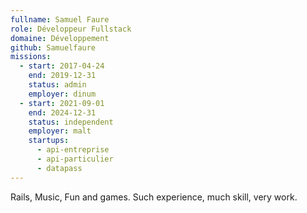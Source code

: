 ```yaml
---
fullname: Samuel Faure
role: Développeur Fullstack
domaine: Développement
github: Samuelfaure
missions:
  - start: 2017-04-24
    end: 2019-12-31
    status: admin
    employer: dinum
  - start: 2021-09-01
    end: 2024-12-31
    status: independent
    employer: malt
    startups:
      - api-entreprise
      - api-particulier
      - datapass
---
```

Rails, Music, Fun and games. Such experience, much skill, very work.